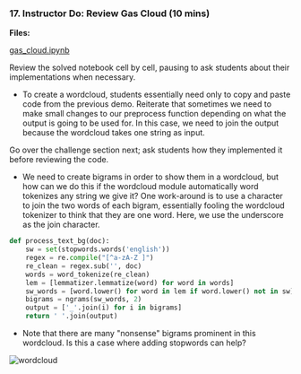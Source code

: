 ### 17. Instructor Do: Review Gas Cloud (10 mins)

**Files:** 

[gas_cloud.ipynb](Activities/10-Stu_Gas_Cloud/Solved/gas_cloud.ipynb)

Review the solved notebook cell by cell, pausing to ask students about their implementations when necessary. 

* To create a wordcloud, students essentially need only to copy and paste code from the previous demo. Reiterate that sometimes we need to make small changes to our preprocess function depending on what the output is going to be used for. In this case, we need to join the output because the wordcloud takes one string as input. 

Go over the challenge section next; ask students how they implemented it before reviewing the code. 

* We need to create bigrams in order to show them in a wordcloud, but how can we do this if the wordcloud module automatically word tokenizes any string we give it? One work-around is to use a character to join the two words of each bigram, essentially fooling the wordcloud tokenizer to think that they are one word. Here, we use the underscore as the join character.

```python
def process_text_bg(doc):
    sw = set(stopwords.words('english'))
    regex = re.compile("[^a-zA-Z ]")
    re_clean = regex.sub('', doc)
    words = word_tokenize(re_clean)
    lem = [lemmatizer.lemmatize(word) for word in words]
    sw_words = [word.lower() for word in lem if word.lower() not in sw]
    bigrams = ngrams(sw_words, 2)
    output = ['_'.join(i) for i in bigrams]
    return ' '.join(output)
```

* Note that there are many "nonsense" bigrams prominent in this wordcloud. Is this a case where adding stopwords can help?

![wordcloud](Images/wordcloud.PNG)